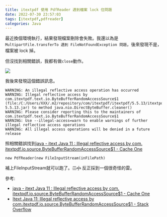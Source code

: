 ```yaml
---
title: itextpdf 使用 PdfReader 遇到檔案 lock 住問題
date: 2022-07-30 23:57:03
tags: [itextpdf,pdfreader]
categories: Java
---
```


最近換個環境執行，結果發現檔案刪除會失敗。我還以為是`MultipartFile.transferTo 遇到 FileNotFoundException 問題`，後來發現不是，檔案被 lock 掉。

<!--more-->

但沒找到相關錯誤，我都有做`close`動作。

![](https://i.imgur.com/4Yw1H42.png)


我後來發現這個錯誤訊息。
```java=
WARNING: An illegal reflective access operation has occurred
WARNING: Illegal reflective access by com.itextpdf.text.io.ByteBufferRandomAccessSource$1 (file:/C:/Users/XXX/.m2/repository/com/itextpdf/itextpdf/5.5.13/itextpdf-5.5.13.jar) to method java.nio.DirectByteBuffer.cleaner()
WARNING: Please consider reporting this to the maintainers of com.itextpdf.text.io.ByteBufferRandomAccessSource$1
WARNING: Use --illegal-access=warn to enable warnings of further illegal reflective access operations
WARNING: All illegal access operations will be denied in a future release
```

<!--more-->

照相關錯誤找到[java - itext Java 11 : Illegal reflective access by com. itextpdf.io.source.ByteBufferRandomAccessSource$1 - Cache One](https://cache.one/read/6074266)

```java=
new PdfReader(new FileInputStream(inFilePath)
```

補上FileInputStream就可以跑了。~~三小~~
反正採到一個很奇怪的雷。

參考:
- [java - itext Java 11 : Illegal reflective access by com. itextpdf.io.source.ByteBufferRandomAccessSource$1 - Cache One](https://cache.one/read/6074266)
- [Itext Java 11: Illegal reflective access by com.itextpdf.io.source.ByteBufferRandomAccessSource$1 - Stack Overflow](https://stackoverflow.com/questions/53301158/itext-java-11-illegal-reflective-access-by-com-itextpdf-io-source-bytebufferran)